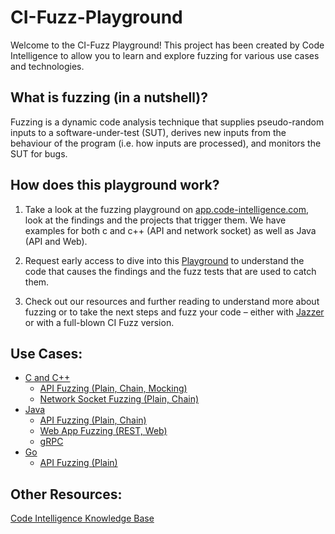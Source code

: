 # CI-Fuzz-Playground

Welcome to the CI-Fuzz Playground! This project has been created by Code Intelligence to allow you to learn and explore fuzzing for various use cases and technologies.

## What is fuzzing (in a nutshell)?

Fuzzing is a dynamic code analysis technique that supplies pseudo-random inputs to a software-under-test (SUT), derives new inputs from the behaviour of the program (i.e. how inputs are processed), and monitors the SUT for bugs.

## How does this playground work?

1.	Take a look at the fuzzing playground on [app.code-intelligence.com](https://app.code-intelligence.com), look at the findings and the projects that trigger them. We have examples for both c and c++ (API and network socket) as well as Java (API and Web).

2.	Request early access to dive into this [Playground](github.com/ci-fuzz/CI-Fuzz-Playground) to understand the code that causes the findings and the fuzz tests that are used to catch them.

3.	Check out our resources and further reading to understand more about fuzzing or to take the next steps and fuzz your code – either with [Jazzer](github.com/CodeIntelligenceTesting/jazzer) or with a full-blown CI Fuzz version.


## Use Cases:

* [C and C++](https://github.com/ci-fuzz/CI-Fuzz-Playground/tree/main/c_cpp)
  * [API Fuzzing (Plain, Chain, Mocking)](https://github.com/ci-fuzz/CI-Fuzz-Playground/tree/main/c_cpp/api_fuzzing)
  * [Network Socket Fuzzing (Plain, Chain)](https://github.com/ci-fuzz/CI-Fuzz-Playground/tree/main/c_cpp/network_socket/tcp_server)
  <!--- * [Grammar Fuzzing (JSON, XML, Custom)](https://github.com/ci-fuzz/CI-Fuzz-Playground/tree/main/c_cpp)
  * [Custom Sanitizer/Custom Vulnerabilities](https://github.com/ci-fuzz/CI-Fuzz-Playground/tree/main/c_cpp)
  * [Unit Test Runner?](https://github.com/ci-fuzz/CI-Fuzz-Playground/tree/main/c_cpp) -->
* [Java](https://github.com/ci-fuzz/CI-Fuzz-Playground/tree/main/java)
  * [API Fuzzing (Plain, Chain)](https://github.com/ci-fuzz/CI-Fuzz-Playground/tree/main/java/api_fuzzing)
  * [Web App Fuzzing (REST, Web)](https://github.com/ci-fuzz/CI-Fuzz-Playground/tree/main/java/webapp)
  * [gRPC](https://github.com/ci-fuzz/CI-Fuzz-Playground/tree/main/java/grpc)
  <!---* [Custom Sanitizer/Custom Vulnerabilities](https://github.com/ci-fuzz/CI-Fuzz-Playground/tree/main/java) -->
* [Go](https://github.com/ci-fuzz/CI-Fuzz-Playground/tree/main/go)
  * [API Fuzzing (Plain)](https://github.com/ci-fuzz/CI-Fuzz-Playground/tree/main/go/api_fuzzing)
  <!---* [Custom Sanitizer/Custom Vulnerabilities](https://github.com/ci-fuzz/CI-Fuzz-Playground/tree/main/go) -->

## Other Resources:
[Code Intelligence Knowledge Base](https://help.code-intelligence.com/)
